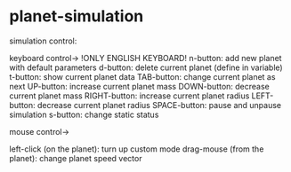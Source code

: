 # planet-simulation

simulation control:

keyboard control->
!ONLY ENGLISH KEYBOARD!
n-button: add new planet with default parameters 
d-button: delete current planet (define in variable) 
t-button: show current planet data
TAB-button: change current planet as next
UP-button: increase current planet mass
DOWN-button: decrease current planet mass
RIGHT-button: increase current planet radius
LEFT-button: decrease current planet radius
SPACE-button: pause and unpause simulation
s-button: change static status

mouse control->

left-click (on the planet): turn up custom mode
drag-mouse (from the planet): change planet speed vector
